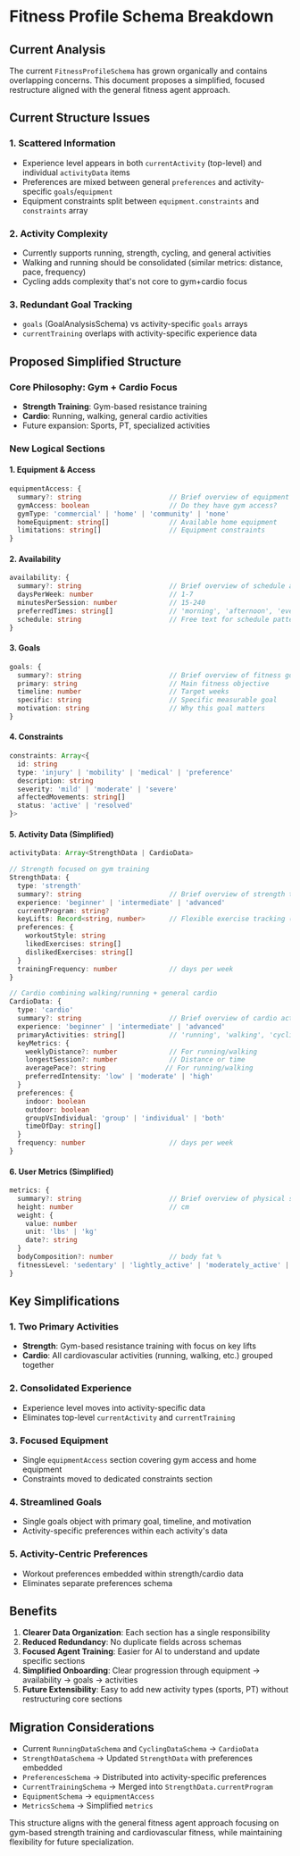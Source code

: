 # Fitness Profile Schema Breakdown

## Current Analysis

The current `FitnessProfileSchema` has grown organically and contains overlapping concerns. This document proposes a simplified, focused restructure aligned with the general fitness agent approach.

## Current Structure Issues

### 1. **Scattered Information**
- Experience level appears in both `currentActivity` (top-level) and individual `activityData` items
- Preferences are mixed between general `preferences` and activity-specific `goals`/`equipment`
- Equipment constraints split between `equipment.constraints` and `constraints` array

### 2. **Activity Complexity**
- Currently supports running, strength, cycling, and general activities
- Walking and running should be consolidated (similar metrics: distance, pace, frequency)
- Cycling adds complexity that's not core to gym+cardio focus

### 3. **Redundant Goal Tracking**
- `goals` (GoalAnalysisSchema) vs activity-specific `goals` arrays
- `currentTraining` overlaps with activity-specific experience data

## Proposed Simplified Structure

### Core Philosophy: Gym + Cardio Focus
- **Strength Training**: Gym-based resistance training
- **Cardio**: Running, walking, general cardio activities
- Future expansion: Sports, PT, specialized activities

### New Logical Sections

#### 1. **Equipment & Access**
```typescript
equipmentAccess: {
  summary?: string                      // Brief overview of equipment situation
  gymAccess: boolean                    // Do they have gym access?
  gymType: 'commercial' | 'home' | 'community' | 'none'
  homeEquipment: string[]               // Available home equipment
  limitations: string[]                 // Equipment constraints
}
```

#### 2. **Availability**
```typescript
availability: {
  summary?: string                      // Brief overview of schedule and availability
  daysPerWeek: number                   // 1-7
  minutesPerSession: number             // 15-240
  preferredTimes: string[]              // 'morning', 'afternoon', 'evening'
  schedule: string                      // Free text for schedule patterns
}
```

#### 3. **Goals**
```typescript
goals: {
  summary?: string                      // Brief overview of fitness goals and motivation
  primary: string                       // Main fitness objective
  timeline: number                      // Target weeks
  specific: string                      // Specific measurable goal
  motivation: string                    // Why this goal matters
}
```

#### 4. **Constraints**
```typescript
constraints: Array<{
  id: string
  type: 'injury' | 'mobility' | 'medical' | 'preference'
  description: string
  severity: 'mild' | 'moderate' | 'severe'
  affectedMovements: string[]
  status: 'active' | 'resolved'
}>
```

#### 5. **Activity Data** (Simplified)
```typescript
activityData: Array<StrengthData | CardioData>

// Strength focused on gym training
StrengthData: {
  type: 'strength'
  summary?: string                      // Brief overview of strength training background
  experience: 'beginner' | 'intermediate' | 'advanced'
  currentProgram: string?
  keyLifts: Record<string, number>      // Flexible exercise tracking (e.g., 'squat': 225, 'bench_press': 185)
  preferences: {
    workoutStyle: string
    likedExercises: string[]
    dislikedExercises: string[]
  }
  trainingFrequency: number             // days per week
}

// Cardio combining walking/running + general cardio
CardioData: {
  type: 'cardio'
  summary?: string                      // Brief overview of cardio activities and background
  experience: 'beginner' | 'intermediate' | 'advanced'
  primaryActivities: string[]           // 'running', 'walking', 'cycling', 'rowing', etc.
  keyMetrics: {
    weeklyDistance?: number             // For running/walking
    longestSession?: number             // Distance or time
    averagePace?: string               // For running/walking
    preferredIntensity: 'low' | 'moderate' | 'high'
  }
  preferences: {
    indoor: boolean
    outdoor: boolean
    groupVsIndividual: 'group' | 'individual' | 'both'
    timeOfDay: string[]
  }
  frequency: number                     // days per week
}
```

#### 6. **User Metrics** (Simplified)
```typescript
metrics: {
  summary?: string                      // Brief overview of physical stats and fitness level
  height: number                        // cm
  weight: {
    value: number
    unit: 'lbs' | 'kg'
    date?: string
  }
  bodyComposition?: number              // body fat %
  fitnessLevel: 'sedentary' | 'lightly_active' | 'moderately_active' | 'very_active'
}
```

## Key Simplifications

### 1. **Two Primary Activities**
- **Strength**: Gym-based resistance training with focus on key lifts
- **Cardio**: All cardiovascular activities (running, walking, etc.) grouped together

### 2. **Consolidated Experience**
- Experience level moves into activity-specific data
- Eliminates top-level `currentActivity` and `currentTraining`

### 3. **Focused Equipment**
- Single `equipmentAccess` section covering gym access and home equipment
- Constraints moved to dedicated constraints section

### 4. **Streamlined Goals**
- Single goals object with primary goal, timeline, and motivation
- Activity-specific preferences within each activity's data

### 5. **Activity-Centric Preferences**
- Workout preferences embedded within strength/cardio data
- Eliminates separate preferences schema

## Benefits

1. **Clearer Data Organization**: Each section has a single responsibility
2. **Reduced Redundancy**: No duplicate fields across schemas
3. **Focused Agent Training**: Easier for AI to understand and update specific sections
4. **Simplified Onboarding**: Clear progression through equipment → availability → goals → activities
5. **Future Extensibility**: Easy to add new activity types (sports, PT) without restructuring core sections

## Migration Considerations

- Current `RunningDataSchema` and `CyclingDataSchema` → `CardioData`
- `StrengthDataSchema` → Updated `StrengthData` with preferences embedded
- `PreferencesSchema` → Distributed into activity-specific preferences
- `CurrentTrainingSchema` → Merged into `StrengthData.currentProgram`
- `EquipmentSchema` → `equipmentAccess`
- `MetricsSchema` → Simplified `metrics`

This structure aligns with the general fitness agent approach focusing on gym-based strength training and cardiovascular fitness, while maintaining flexibility for future specialization.